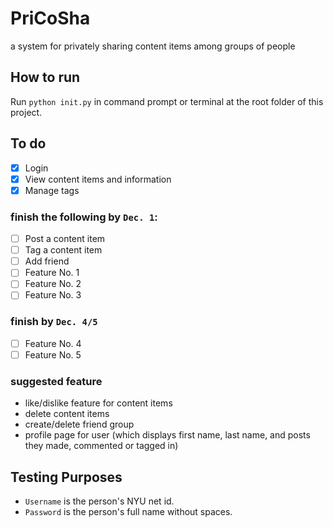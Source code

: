 # PriCoSha
a system for privately sharing content items among groups of people

## How to run
Run `python init.py` in command prompt or terminal at the root folder of this project.

## To do
- [x] Login
- [x] View content items and information
- [x] Manage tags
### finish the following by `Dec. 1`:
- [ ] Post a content item
- [ ] Tag a content item 
- [ ] Add friend 
- [ ] Feature No. 1
- [ ] Feature No. 2
- [ ] Feature No. 3
### finish by `Dec. 4/5`
- [ ] Feature No. 4
- [ ] Feature No. 5
### suggested feature
- like/dislike feature for content items
- delete content items
- create/delete friend group
- profile page for user (which displays first name, last name, and posts they made, commented or tagged in)

## Testing Purposes
- `Username` is the person's NYU net id.
- `Password` is the person's full name without spaces.
